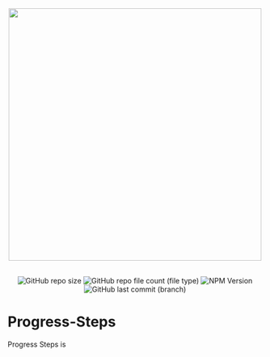 <div align="center">
  <img src="https://github.com/yazansedih/Progress-Steps/assets/137224224/fd683da8-a893-4442-8cf0-22bb4342cfea" width=500px/>
  <br />
  <br />

 ![GitHub repo size](https://img.shields.io/github/repo-size/yazansedih/Progress-Steps) ![GitHub repo file count (file type)](https://img.shields.io/github/directory-file-count/yazansedih/Progress-Steps) ![NPM Version](https://img.shields.io/npm/v/npm) ![GitHub last commit (branch)](https://img.shields.io/github/last-commit/yazansedih/Progress-Steps/main)
 
</div>  

<h1>Progress-Steps</h1>
Progress Steps is
